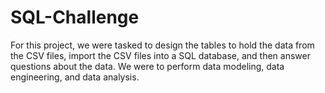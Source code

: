 # SQL-Challenge
For this project, we were tasked to  design the tables to hold the data from the CSV files, import the CSV files into a SQL database, and then answer questions about the data. We were to perform data modeling, data engineering, and data analysis.
